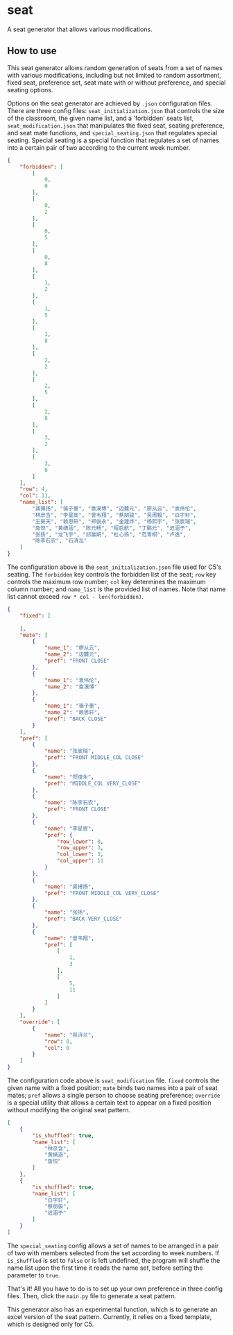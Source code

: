 # seat
A seat generator that allows various modifications.

## How to use
This seat generator allows random generation of seats from a set of names with various modifications, including but not limited to random assortment, fixed seat, preference set, seat mate with or without preference, and special seating options.

Options on the seat generator are achieved by `.json` configuration files. There are three config files: `seat_initialization.json` that controls the size of the classroom, the given name list, and a 'forbidden' seats list, `seat_modification.json` that manipulates the fixed seat, seating preference, and seat mate functions, and `special_seating.json` that regulates special seating. Special seating is a special function that regulates a set of names into a certain pair of two according to the current week number.

```json
{
    "forbidden": [
        [
            0,
            0
        ],
        [
            0,
            2
        ],
        [
            0,
            5
        ],
        [
            0,
            8
        ],
        [
            1,
            2
        ],
        [
            1,
            5
        ],
        [
            1,
            8
        ],
        [
            2,
            2
        ],
        [
            2,
            5
        ],
        [
            2,
            8
        ],
        [
            3,
            2
        ],
        [
            3,
            8
        ]
    ],
    "row": 4,
    "col": 11,
    "name_list": [
        "龚搏扬", "骆子墨", "章淏博", "边麓元", "廖从云", "袁伟伦",
        "林彦含", "李星宸", "曾韦翔", "蔡朋骏", "吴周毅", "白宇轩",
        "王昊天", "赖思轩", "郑俊永", "金建烨", "杨熙宇", "张宸瑞",
        "詹悦", "黄婧涵", "陈元畅", "程启航", "丁鹏元", "迟涵予",
        "张扬", "龙飞宇", "邱晨朔", "杜心扬", "范青桐", "卢逸",
        "陈李石农", "石清泓"
    ]
}
```

The configuration above is the `seat_initialization.json` file used for C5's seating. The `forbidden` key controls the forbidden list of the seat; `row` key controls the maximum row number; `col` key determines the maximum column number; and `name_list` is the provided list of names. Note that name list cannot exceed `row * col - len(forbidden)`.

```json
{
    "fixed": [
        
    ],
    "mate": [
        {
            "name_1": "廖从云",
            "name_2": "边麓元",
            "pref": "FRONT CLOSE"
        },
        {
            "name_1": "袁伟伦",
            "name_2": "章淏博"
        },
        {
            "name_1": "骆子墨",
            "name_2": "赖思轩",
            "pref": "BACK CLOSE"
        }
    ],
    "pref": [
        {
            "name": "张宸瑞",
            "pref": "FRONT MIDDLE_COL CLOSE"
        },
        {
            "name": "郑俊永",
            "pref": "MIDDLE_COL VERY_CLOSE"
        },
        {
            "name": "陈李石农",
            "pref": "FRONT CLOSE"
        },
        {
            "name": "李星宸",
            "pref": {
                "row_lower": 0,
                "row_upper": 3,
                "col_lower": 3,
                "col_upper": 11
            }
        },
        {
            "name": "龚搏扬",
            "pref": "FRONT MIDDLE_COL VERY_CLOSE"
        },
        {
            "name": "张扬",
            "pref": "BACK VERY_CLOSE"
        },
        {
            "name": "曾韦翔",
            "pref": [
                [
                    1,
                    3
                ],
                [
                    5,
                    11
                ]
            ]
        }
    ],
    "override": [
        {
            "name": "易诗兰",
            "row": 0,
            "col": 0
        }
    ]
}
```

The configuration code above is `seat_modification` file. `fixed` controls the given name with a fixed position; `mate` binds two names into a pair of seat mates; `pref` allows a single person to choose seating preference; `override` is a special utility that allows a certain text to appear on a fixed position without modifying the original seat pattern.

```json
[
    {
        "is_shuffled": true,
        "name_list": [
            "林彦含",
            "黄婧涵",
            "詹悦"
        ]
    },
    {
        "is_shuffled": true,
        "name_list": [
            "白宇轩",
            "蔡朋骏",
            "迟涵予"
        ]
    }
]
```

The `special_seating` config allows a set of names to be arranged in a pair of two with members selected from the set according to week numbers. If `is_shuffled` is set to `false` or is left undefined, the program will shuffle the name list upon the first time it reads the name set, before setting the parameter to `true`.

That's it! All you have to do is to set up your own preference in three config files. Then, click the `main.py` file to generate a seat pattern.

This generator also has an experimental function, which is to generate an excel version of the seat pattern. Currently, it relies on a fixed template, which is designed only for C5.
